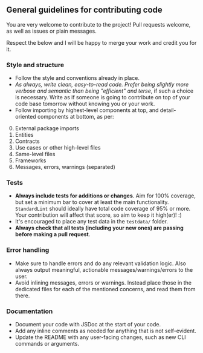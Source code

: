 ## General guidelines for contributing code

You are very welcome to contribute to the project! Pull requests welcome, as well as issues or plain messages.

Respect the below and I will be happy to merge your work and credit you for it.

### Style and structure

- Follow the style and conventions already in place.
- _As always, write clean, easy-to-read code. Prefer being slightly more verbose and semantic than being "efficient" and terse_, if such a choice is necessary. Write as if someone is going to contribute on top of your code base tomorrow without knowing you or your work.
- Follow importing by highest-level components at top, and detail-oriented components at bottom, as per:

0. External package imports
1. Entities
2. Contracts
3. Use cases or other high-level files
4. Same-level files
5. Frameworks
6. Messages, errors, warnings (separated)

### Tests

- **Always include tests for additions or changes**. Aim for 100% coverage, but set a minimum bar to cover at least the main functionality. `StandardLint` should ideally have total code coverage of 95% or more. Your contribution will affect that score, so aim to keep it high(er)! :)
- It's encouraged to place any test data in the `testdata/` folder.
- **Always check that all tests (including your new ones) are passing before making a pull request**.

### Error handling

- Make sure to handle errors and do any relevant validation logic. Also always output meaningful, actionable messages/warnings/errors to the user.
- Avoid inlining messages, errors or warnings. Instead place those in the dedicated files for each of the mentioned concerns, and read them from there.

### Documentation

- Document your code with JSDoc at the start of your code.
- Add any inline comments as needed for anything that is not self-evident.
- Update the README with any user-facing changes, such as new CLI commands or arguments.
